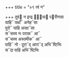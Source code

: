 +++
title = "०९ त्वं न"

+++
तुवं᳓ न इन्द्र रा᳐या᳓ प᳓रीणसा  
याहि᳓ पथाँ᳓ अनेह᳓सा  
पुरो᳓ याहि अरक्ष᳓सा  
स᳓चस्व नः पराक᳓ आ᳓  
स᳓चस्व अस्तमीक᳓ आ᳓  
पाहि᳓ नो · दूरा᳓द् आरा᳓द् अभि᳓ष्टिभिः  
स᳓दा पाहि अभि᳓ष्टिभिः
